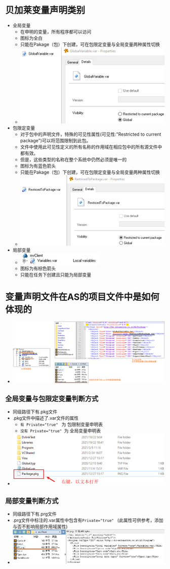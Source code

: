 # 贝加莱变量声明类别
- 全局变量
    - 在申明的变量，所有程序都可以访问
    - 图标为全白
    - 只能在Pakage（包）下创建，可在包限定变量与全局变量两种属性切换
    - ![](FILES/065AS项目中的变量声明文件如何区分作用域是全局还是局部的/image-20230228095023976.png)
- 包限定变量
    - 对于包中的声明文件，特殊的可见性属性(可见性:"Restricted to current package")可以将范围限制到此包。
    - 文件中使用此可见性定义的所有名称的作用域在相应包中的所有源文件中都有效。
    - 但是，这些类型的名称在整个系统中仍然必须是唯一的
    - 图标为有蓝色箭头
    - 只能在Pakage（包）下创建，可在包限定变量与全局变量两种属性切换
    - ![](FILES/065AS项目中的变量声明文件如何区分作用域是全局还是局部的/image-20230228095122422.png)
- 局部变量
    - ![](FILES/065AS项目中的变量声明文件如何区分作用域是全局还是局部的/image-20230228095210823.png)
    - 图标为有棕色箭头
    - 只能在任务下创建且只能为局部变量

# 变量声明文件在AS的项目文件中是如何体现的
- ![](FILES/065AS项目中的变量声明文件如何区分作用域是全局还是局部的/image-20230228112010336.png)

## 全局变量与包限定变量判断方式
- 同级路径下有.pkg文件
- .pkg文件中描述了.var文件的属性
    - `有 Private="true" ` 为 包限制变量申明表
    - `没有 Private="true" `为 全局变量申明表
- ![](FILES/065AS项目中的变量声明文件如何区分作用域是全局还是局部的/image-20230228003150143.png)
## 局部变量判断方式
- 同级路径下有.prg文件
- .prg文件中标注的.var属性中包含有`Private="true" ` (此属性可供参考，添加与否不影响局部作用域属性)
- ![](FILES/065AS项目中的变量声明文件如何区分作用域是全局还是局部的/image-20230228112610996.png)